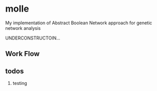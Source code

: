 # molle
My implementation of Abstract Boolean Network approach for genetic network analysis

UNDERCONSTRUCTOIN...

## Work Flow

## todos

1. testing
